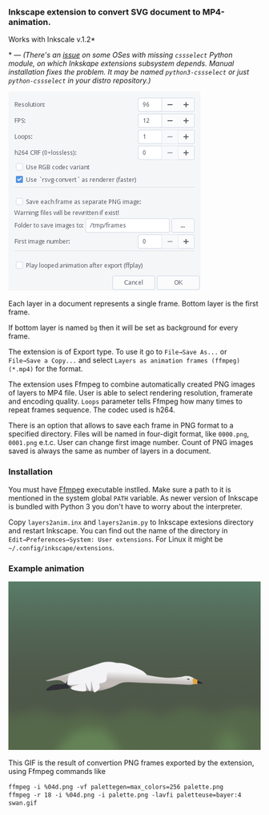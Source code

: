 ### Inkscape extension to convert SVG document to MP4-animation.

Works with Inkscale v.1.2*

\* — *(There's an [issue](https://gitlab.com/inkscape/inkscape/-/issues/2473) on some OSes
with missing `cssselect` Python module, on which Inkskape extensions subsystem depends. 
Manual installation fixes the problem. It may be named `python3-cssselect` 
or just `python-cssselect` in your distro repository.)*

<img src="https://raw.githubusercontent.com/anonymou8/inkscape-animation/main/screenshot.png" />

Each layer in a document represents a single frame. Bottom layer is the first frame.

If bottom layer is named `bg` then it will be set as background for every frame.

The extension is of Export type. To use it go to `File→Save As...` or `File→Save a Copy...`
and select `Layers as animation frames (ffmpeg) (*.mp4)` for the format.

The extension uses Ffmpeg to combine automatically created PNG images of layers to MP4 file.
User is able to select rendering resolution, framerate and encoding quality. `Loops` parameter tells Ffmpeg how many times to repeat frames sequence. The codec used is h264.

There is an option that allows to save each frame in PNG format to a specified directory. Files will
be named in four-digit format, like `0000.png`, `0001.png` e.t.c. User can change first image number.
Count of PNG images saved is always the same as number of layers in a document.

### Installation

You must have [Ffmpeg](https://ffmpeg.org/) executable instlled. Make sure a path to it is mentioned in the system global `PATH` variable. As newer version of Inkscape is bundled with Python 3 you don't have to worry about the interpreter.

Copy `layers2anim.inx` and `layers2anim.py` to Inkscape extesions directory and restart Inkscape. You can find out the name of the directory in `Edit→Preferences→System: User extensions`. For Linux it might be `~/.config/inkscape/extensions`.

### Example animation 

<img src="https://raw.githubusercontent.com/anonymou8/inkscape-animation/main/swan.gif" />

This GIF is the result of convertion PNG frames exported by the extension, using Ffmpeg commands like

```
ffmpeg -i %04d.png -vf palettegen=max_colors=256 palette.png
ffmpeg -r 18 -i %04d.png -i palette.png -lavfi paletteuse=bayer:4 swan.gif
```
